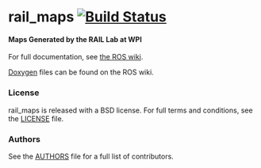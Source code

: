 rail_maps [![Build Status](https://api.travis-ci.org/GT-RAIL/rail_maps.png)](https://travis-ci.org/GT-RAIL/rail_maps)
=========

#### Maps Generated by the RAIL Lab at WPI
For full documentation, see [the ROS wiki](http://ros.org/wiki/rail_maps).

[Doxygen](http://docs.ros.org/indigo/api/rail_maps/html/) files can be found on the ROS wiki.

### License
rail_maps is released with a BSD license. For full terms and conditions, see the [LICENSE](LICENSE) file.

### Authors
See the [AUTHORS](AUTHORS.md) file for a full list of contributors.
